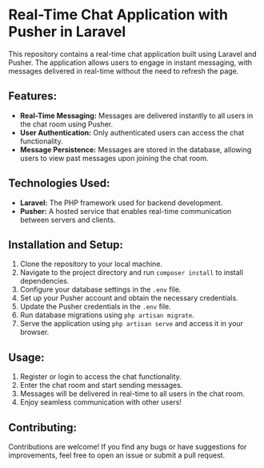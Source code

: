 # Real-Time Chat Application with Pusher in Laravel

This repository contains a real-time chat application built using Laravel and Pusher. The application allows users to engage in instant messaging, with messages delivered in real-time without the need to refresh the page.

## Features:
- **Real-Time Messaging:** Messages are delivered instantly to all users in the chat room using Pusher.
- **User Authentication:** Only authenticated users can access the chat functionality.
- **Message Persistence:** Messages are stored in the database, allowing users to view past messages upon joining the chat room.

## Technologies Used:
- **Laravel:** The PHP framework used for backend development.
- **Pusher:** A hosted service that enables real-time communication between servers and clients.

## Installation and Setup:
1. Clone the repository to your local machine.
2. Navigate to the project directory and run `composer install` to install dependencies.
3. Configure your database settings in the `.env` file.
4. Set up your Pusher account and obtain the necessary credentials.
5. Update the Pusher credentials in the `.env` file.
6. Run database migrations using `php artisan migrate`.
7. Serve the application using `php artisan serve` and access it in your browser.

## Usage:
1. Register or login to access the chat functionality.
2. Enter the chat room and start sending messages.
3. Messages will be delivered in real-time to all users in the chat room.
4. Enjoy seamless communication with other users!

## Contributing:
Contributions are welcome! If you find any bugs or have suggestions for improvements, feel free to open an issue or submit a pull request.
